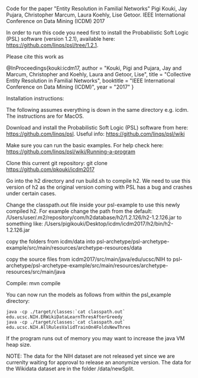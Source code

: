 Code for the paper "Entity Resolution in Familial Networks" Pigi Kouki, Jay Pujara, Christopher Marcum, Laura Koehly, Lise Getoor. IEEE International Conference on Data Mining (ICDM) 2017

In order to run this code you need first to install the Probabilistic Soft Logic (PSL) software (version 1.2.1), available here: https://github.com/linqs/psl/tree/1.2.1.

Please cite this work as

@InProceedings{kouki:icdm17,
  author       = "Kouki, Pigi and Pujara, Jay and Marcum, Christopher and Koehly, Laura and Getoor, Lise",
  title        = "Collective Entity Resolution in Familial Networks",
  booktitle    = "IEEE International Conference on Data Mining (ICDM)",
  year         = "2017"
}

Installation instructions:

The following assumes everything is down in the same directory e.g. icdm. The instructions are for MacOS.

Download and install the Probabilistic Soft Logic (PSL) software from here: https://github.com/linqs/psl. Useful info: https://github.com/linqs/psl/wiki

Make sure you can run the basic examples. For help check here: https://github.com/linqs/psl/wiki/Running-a-program

Clone this current git repository: git clone https://github.com/pkouki/icdm2017

Go into the h2 directory and run build.sh to compile h2. We need to use this version of h2 as the original version coming with PSL has a bug and crashes under certain cases.

Change the classpath.out file inside your psl-example to use this newly compiled h2. For example change the path from the default: /Users/user/.m2/repository/com/h2database/h2/1.2.126/h2-1.2.126.jar to something like: 
/Users/pigikouki/Desktop/icdm/icdm2017/h2/bin/h2-1.2.126.jar

copy the folders from icdm/data into psl-archetype/psl-archetype-example/src/main/resources/archetype-resources/data

copy the source files from icdm2017/src/main/java/edu/ucsc/NIH to psl-archetype/psl-archetype-example/src/main/resources/archetype-resources/src/main/java

Compile: mvn compile

You can now run the models as follows from within the psl_example directory:

    java -cp ./target/classes:`cat classpath.out` edu.ucsc.NIH.ERWikiDataLearnThresAfterGreedy
    java -cp ./target/classes:`cat classpath.out` edu.ucsc.NIH.AllRulesValidTrainOn4FoldsNewThres
    
If the program runs out of memory you may want to increase the java VM heap size.

NOTE: The data for the NIH dataset are not released yet since we are currenlty waiting for approval to release an anonymize version. The data for the Wikidata dataset are in the folder /data/newSplit.
